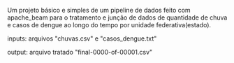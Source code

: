 Um projeto básico e simples de um pipeline de dados feito com apache_beam para o tratamento e junção de dados de quantidade de chuva e casos de dengue ao longo do tempo por unidade federativa(estado). 

inputs: arquivos "chuvas.csv" e "casos_dengue.txt"

output: arquivo tratado "final-0000-of-00001.csv"

